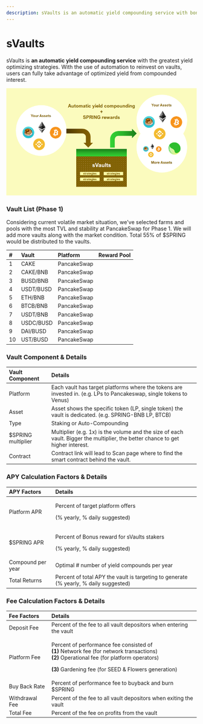 ```yaml
---
description: sVaults is an automatic yield compounding service with bonus reward of $SPRING
---
```


# sVaults

sVaults is **an automatic yield compounding service** with the greatest yield optimizing strategies. With the use of automation to reinvest on vaults, users can fully take advantage of optimized yield from compounded interest.

![](../../.gitbook/assets/image%20%2854%29.png)

### **Vault List \(Phase 1\)**

Considering current volatile market situation, we've selected farms and pools with the most TVL and stability at PancakeSwap for Phase 1. We will add more vaults along with the market condition. Total 55% of $SPRING would be distributed to the vaults.

| \# | **Vault** | Platform | Reward Pool |
| :--- | :--- | :--- | :--- |
| 1 | CAKE | PancakeSwap |  |
| 2 | CAKE/BNB | PancakeSwap |  |
| 3 | BUSD/BNB | PancakeSwap |  |
| 4 | USDT/BUSD | PancakeSwap |  |
| 5 | ETH/BNB | PancakeSwap |  |
| 6 | BTCB/BNB | PancakeSwap |  |
| 7 | USDT/BNB | PancakeSwap |  |
| 8 | USDC/BUSD | PancakeSwap |  |
| 9 | DAI/BUSD | PancakeSwap |  |
| 10 | UST/BUSD | PancakeSwap |  |

### **Vault Component & Details**

| Vault Component | Details |
| :--- | :--- |
| Platform  | Each vault has target platforms where the tokens are invested in. \(e.g. LPs to Pancakeswap, single tokens to Venus\) |
| Asset | Asset shows the specific token \(LP, single token\) the vault is dedicated. \(e.g. SPRING-BNB LP, BTCB\) |
| Type | Staking or Auto-Compounding |
| $SPRING multiplier | Multiplier \(e.g. 1x\) is the volume and the size of each vault. Bigger the multiplier, the better chance to get higher interest. |
| Contract  | Contract link will lead to Scan page where to find the smart contract behind the vault. |

### APY Calculation Factors & Details

<table>
  <thead>
    <tr>
      <th style="text-align:left">APY Factors</th>
      <th style="text-align:left">Details</th>
    </tr>
  </thead>
  <tbody>
    <tr>
      <td style="text-align:left">Platform APR</td>
      <td style="text-align:left">
        <p>Percent of target platform offers</p>
        <p>(% yearly, % daily suggested)</p>
      </td>
    </tr>
    <tr>
      <td style="text-align:left">$SPRING APR</td>
      <td style="text-align:left">
        <p>Percent of Bonus reward for sVaults stakers</p>
        <p>(% yearly, % daily suggested)</p>
      </td>
    </tr>
    <tr>
      <td style="text-align:left">Compound per year</td>
      <td style="text-align:left">Optimal # number of yield compounds per year</td>
    </tr>
    <tr>
      <td style="text-align:left">Total Returns</td>
      <td style="text-align:left">Percent of total APY the vault is targeting to generate (% yearly, % daily
        suggested)</td>
    </tr>
  </tbody>
</table>

### Fee Calculation Factors & Details

<table>
  <thead>
    <tr>
      <th style="text-align:left">Fee Factors</th>
      <th style="text-align:left">Details</th>
    </tr>
  </thead>
  <tbody>
    <tr>
      <td style="text-align:left">Deposit Fee</td>
      <td style="text-align:left">Percent of the fee to all vault depositors when entering the vault</td>
    </tr>
    <tr>
      <td style="text-align:left">Platform Fee</td>
      <td style="text-align:left">
        <p>Percent of performance fee consisted of
          <br /><b>(1)</b> Network fee (for network transactions)
          <br /><b>(2)</b> Operational fee (for platform operators)</p>
        <p><b>(3)</b> Gardening fee (for SEED &amp; Flowers generation)</p>
      </td>
    </tr>
    <tr>
      <td style="text-align:left">Buy Back Rate</td>
      <td style="text-align:left">Percent of performance fee to buyback and burn $SPRING</td>
    </tr>
    <tr>
      <td style="text-align:left">Withdrawal Fee</td>
      <td style="text-align:left">Percent of the fee to all vault depositors when exiting the vault</td>
    </tr>
    <tr>
      <td style="text-align:left">Total Fee</td>
      <td style="text-align:left">Percent of the fee on profits from the vault</td>
    </tr>
  </tbody>
</table>

